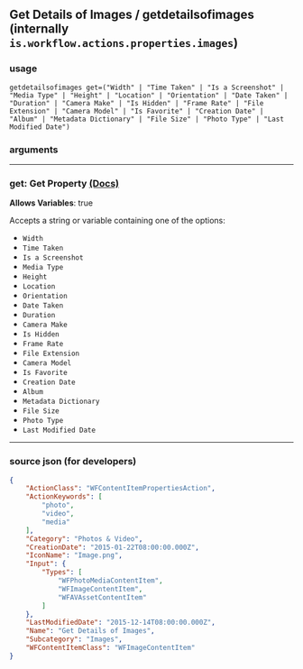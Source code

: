
## Get Details of Images / getdetailsofimages (internally `is.workflow.actions.properties.images`)



### usage
```
getdetailsofimages get=("Width" | "Time Taken" | "Is a Screenshot" | "Media Type" | "Height" | "Location" | "Orientation" | "Date Taken" | "Duration" | "Camera Make" | "Is Hidden" | "Frame Rate" | "File Extension" | "Camera Model" | "Is Favorite" | "Creation Date" | "Album" | "Metadata Dictionary" | "File Size" | "Photo Type" | "Last Modified Date")
```

### arguments

---

### get: Get Property [(Docs)](https://pfgithub.github.io/shortcutslang/gettingstarted#enum-select-field)
**Allows Variables**: true



Accepts a string 
or variable
containing one of the options:

- `Width`
- `Time Taken`
- `Is a Screenshot`
- `Media Type`
- `Height`
- `Location`
- `Orientation`
- `Date Taken`
- `Duration`
- `Camera Make`
- `Is Hidden`
- `Frame Rate`
- `File Extension`
- `Camera Model`
- `Is Favorite`
- `Creation Date`
- `Album`
- `Metadata Dictionary`
- `File Size`
- `Photo Type`
- `Last Modified Date`

---

### source json (for developers)

```json
{
	"ActionClass": "WFContentItemPropertiesAction",
	"ActionKeywords": [
		"photo",
		"video",
		"media"
	],
	"Category": "Photos & Video",
	"CreationDate": "2015-01-22T08:00:00.000Z",
	"IconName": "Image.png",
	"Input": {
		"Types": [
			"WFPhotoMediaContentItem",
			"WFImageContentItem",
			"WFAVAssetContentItem"
		]
	},
	"LastModifiedDate": "2015-12-14T08:00:00.000Z",
	"Name": "Get Details of Images",
	"Subcategory": "Images",
	"WFContentItemClass": "WFImageContentItem"
}
```
